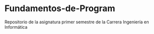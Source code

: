 # Fundamentos-de-Program
Repositorio de la asignatura primer semestre de la Carrera Ingeniería en Informática
